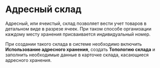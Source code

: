 # Адресный склад

Адресный, или ячеистый, склад позволяет вести учет товаров в детальном виде в разрезе ячеек. При таком способе организации каждому месту хранения присваивается индивидуальный номер.

При создании такого склада в системе необходимо включить **Использование адресного хранения**, создать **Топологию склада** и заполнить необходимые данные в карточке склада, касающиеся адресного хранения.
